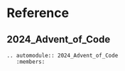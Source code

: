 # Reference

## 2024_Advent_of_Code

```{eval-rst}
.. automodule:: 2024_Advent_of_Code
   :members:
```
